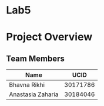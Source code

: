 # Lab5
# Project Overview
## Team Members
|       Name        |   UCID   |
|-------------------|----------|
| Bhavna Rikhi      | 30171786 |
| Anastasia Zaharia | 30184046 |

